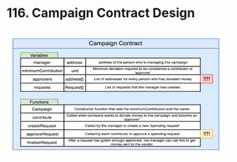 #   116. Campaign Contract Design

![116. Campaign Contract Design](../imgs/116.1_Campaign-Contract-Design.png)
---